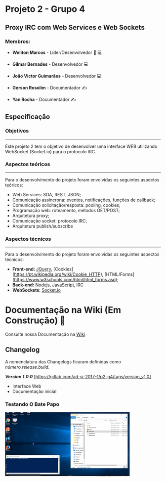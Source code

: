 # Projeto 2 - Grupo 4

## Proxy IRC com Web Services e Web Sockets

### Membros:

* **Weliton Marcos** - Líder/Desenvolvedor :crown: :computer:

* **Gilmar Bernades** - Desenvolvedor :computer:
* **João Victor Guimarães** - Desenvolvedor :computer:

* **Gerson Rosolim** - Documentador :writing_hand:
* **Yan Rocha** - Documentador :writing_hand:

## Especificação

### Objetivos
-----------------------

Este projeto 2 tem o objetivo de desenvolver uma interface WEB utilizando WebSocket (Socket.io) para o protocolo IRC.

### Aspectos teóricos
-----------------------

Para o desenvolvimento do projeto foram envolvidas os seguintes aspectos teóricos:

* Web Services: SOA, REST, JSON;
* Comunicação assíncrona: eventos, notificações, funções de callback;
* Comunicação solicitação/resposta: pooling, cookies;
* Programação web: roteamento, métodos GET/POST;
* Arquitetura proxy;
* Comunicação socket: protocolo IRC;
* Arquitetura publish/subscribe

### Aspectos técnicos
-------------------------

Para o desenvolvimento do projeto foram envolvidas os seguintes aspectos técnicos:

- **Front-end:** [JQuery](https://www.w3schools.com/jquery/default.asp), [Cookies] (https://pt.wikipedia.org/wiki/Cookie_HTTP), [HTML/Forms] (https://www.w3schools.com/html/html_forms.asp);
- **Back-end:** [Nodejs](http://nodebr.com/o-que-e-node-js/), [JavaScript](https://www.w3schools.com/js/), [IRC](https://tools.ietf.org/html/rfc2812)
- **WebSockets:** [Socket.io](https://imasters.com.br/tecnologia/redes-e-servidores/conectando-no-socket-io-o-basico/?trace=1519021197&source=single)


# Documentação na Wiki (Em Construção) :construction_worker:
Consulte nossa Documentação na [Wiki](https://gitlab.com/ad-si-2017-1/p2-g4/wikis/home) 

## Changelog

A nomenclatura das Changelogs ficaram definidas como *número.release.build*.

***Version 1.0.0*** [https://gitlab.com/ad-si-2017-1/p2-g4/tags/version_v1.0]  

* Interface Web 
* Documentação inicial

### Testando O Bate Papo

<img src="Animation.gif" height="60%" width="80%" />
